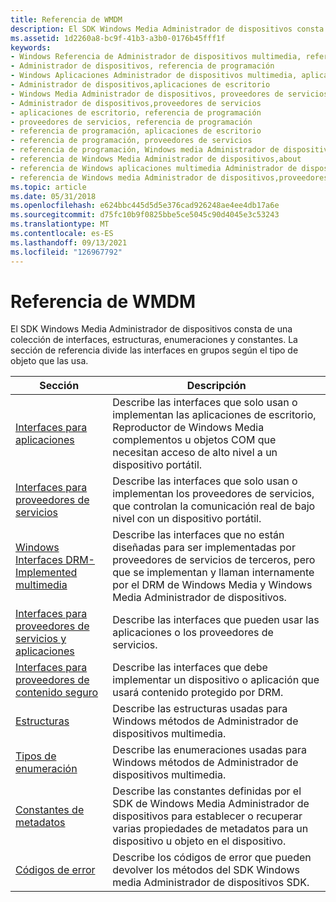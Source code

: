 ```yaml
---
title: Referencia de WMDM
description: El SDK Windows Media Administrador de dispositivos consta de una colección de interfaces, estructuras, enumeraciones y constantes. Use estos artículos de referencia.
ms.assetid: 1d2260a8-bc9f-41b3-a3b0-0176b45fff1f
keywords:
- Windows Referencia de Administrador de dispositivos multimedia, referencia de programación
- Administrador de dispositivos, referencia de programación
- Windows Aplicaciones Administrador de dispositivos multimedia, aplicaciones de escritorio
- Administrador de dispositivos,aplicaciones de escritorio
- Windows Media Administrador de dispositivos, proveedores de servicios
- Administrador de dispositivos,proveedores de servicios
- aplicaciones de escritorio, referencia de programación
- proveedores de servicios, referencia de programación
- referencia de programación, aplicaciones de escritorio
- referencia de programación, proveedores de servicios
- referencia de programación, Windows media Administrador de dispositivos
- referencia de Windows Media Administrador de dispositivos,about
- referencia de Windows aplicaciones multimedia Administrador de dispositivos,aplicaciones de escritorio
- referencia de Windows media Administrador de dispositivos,proveedores de servicios
ms.topic: article
ms.date: 05/31/2018
ms.openlocfilehash: e624bbc445d5d5e376cad926248ae4ee4db17a6e
ms.sourcegitcommit: d75fc10b9f0825bbe5ce5045c90d4045e3c53243
ms.translationtype: MT
ms.contentlocale: es-ES
ms.lasthandoff: 09/13/2021
ms.locfileid: "126967792"
---
```

# <a name="wmdm-reference"></a>Referencia de WMDM

El SDK Windows Media Administrador de dispositivos consta de una colección de interfaces, estructuras, enumeraciones y constantes. La sección de referencia divide las interfaces en grupos según el tipo de objeto que las usa.



| Sección                                                                                                    | Descripción                                                                                                                                                                                         |
|------------------------------------------------------------------------------------------------------------|-----------------------------------------------------------------------------------------------------------------------------------------------------------------------------------------------------|
| [Interfaces para aplicaciones](interfaces-for-applications.md)                                             | Describe las interfaces que solo usan o implementan las aplicaciones de escritorio, Reproductor de Windows Media complementos u objetos COM que necesitan acceso de alto nivel a un dispositivo portátil.                     |
| [Interfaces para proveedores de servicios](interfaces-for-service-providers.md)                                   | Describe las interfaces que solo usan o implementan los proveedores de servicios, que controlan la comunicación real de bajo nivel con un dispositivo portátil.                                                |
| [Windows Interfaces DRM-Implemented multimedia](windows-media-drm-implemented-interfaces.md)                   | Describe las interfaces que no están diseñadas para ser implementadas por proveedores de servicios de terceros, pero que se implementan y llaman internamente por el DRM de Windows Media y Windows Media Administrador de dispositivos. |
| [Interfaces para proveedores de servicios y aplicaciones](interfaces-for-service-providers-and-applications.md) | Describe las interfaces que pueden usar las aplicaciones o los proveedores de servicios.                                                                                                               |
| [Interfaces para proveedores de contenido seguro](interfaces-for-secure-content-providers.md)                     | Describe las interfaces que debe implementar un dispositivo o aplicación que usará contenido protegido por DRM.                                                                                       |
| [Estructuras](structures.md)                                                                               | Describe las estructuras usadas para Windows métodos de Administrador de dispositivos multimedia.                                                                                                                                 |
| [Tipos de enumeración](enumeration-types.md)                                                                 | Describe las enumeraciones usadas para Windows métodos de Administrador de dispositivos multimedia.                                                                                                                               |
| [Constantes de metadatos](metadata-constants.md)                                                               | Describe las constantes definidas por el SDK de Windows Media Administrador de dispositivos para establecer o recuperar varias propiedades de metadatos para un dispositivo u objeto en el dispositivo.                                 |
| [Códigos de error](error-codes.md)                                                                             | Describe los códigos de error que pueden devolver los métodos del SDK Windows media Administrador de dispositivos SDK.                                                                                                         |



 

 

 





